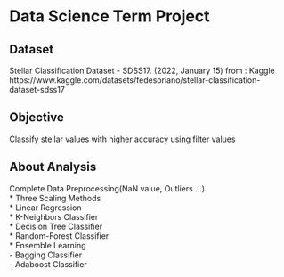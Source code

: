 <h1> Data Science Term Project</h1>

  <h2> Dataset     </h2>
    Stellar Classification Dataset - SDSS17. (2022, January 15)  from : Kaggle           
    https://www.kaggle.com/datasets/fedesoriano/stellar-classification-dataset-sdss17

    
    
   <h2> Objective  </h2>   
     Classify stellar values with higher accuracy using filter values
     
   <h2> About Analysis </h2>
  Complete Data Preprocessing(NaN value, Outliers ...)  <br/>    
    * Three Scaling Methods    <br/> 
    * Linear Regression    <br/> 
    * K-Neighbors Classifier<br/>    
    * Decision Tree Classifier   <br/>  
    * Random-Forest Classifier<br/> 
    * Ensemble Learning<br/> 
     - Bagging Classifier<br/> 
     - Adaboost Classifier<br/> 
     
    
